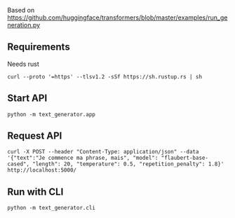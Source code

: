 Based on https://github.com/huggingface/transformers/blob/master/examples/run_generation.py

## Requirements
Needs rust
```
curl --proto '=https' --tlsv1.2 -sSf https://sh.rustup.rs | sh
```

## Start API
```
python -m text_generator.app
```

## Request API
```
curl -X POST --header "Content-Type: application/json" --data '{"text":"Je commence ma phrase, mais", "model": "flaubert-base-cased", "length": 20, "temperature": 0.5, "repetition_penalty": 1.8}' http://localhost:5000/
```

## Run with CLI
```
python -m text_generator.cli
```
